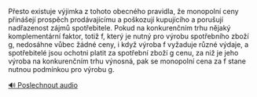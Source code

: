 
Přesto existuje výjimka z tohoto obecného pravidla, že monopolní ceny přinášejí prospěch prodávajícímu a poškozují kupujícího a porušují nadřazenost zájmů spotřebitele. Pokud na konkurenčním trhu nějaký komplementární faktor, totiž f, který je nutný pro výrobu spotřebního zboží g, nedosáhne vůbec žádné ceny, i když výroba f vyžaduje různé výdaje, a spotřebitelé jsou ochotni platit za spotřební zboží g cenu, za niž je jeho výroba na konkurenčním trhu výnosná, pak se monopolní cena za f stane nutnou podmínkou pro výrobu g.

[🔊 Poslechnout audio](/data/7-paragraphs/audio/chapter_69/para_001-Pesto-existuje-vjimka-z-tohoto-obecnho-pravidla.mp3)
